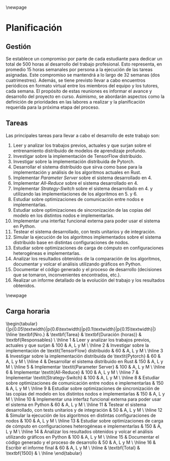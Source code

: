\newpage
# Planificación
## Gestión
Se establece un compromiso por parte de cada estudiante para dedicar un total de 500 horas al desarrollo del trabajo profesional. Esto representa, en promedio 15 horas semanales por persona a la ejecución de las tareas asignadas. Este compromiso se mantendrá a lo largo de 32 semanas (dos cuatrimestres). Además, se tiene previsto llevar a cabo encuentros periódicos en formato virtual entre los miembros del equipo y los tutores, cada semana. El propósito de estas reuniones es informar el avance y desarrollo del proyecto en curso. Asimismo, se abordarán aspectos como la definición de prioridades en las labores a realizar y la planificación requerida para la próxima etapa del proceso.

## Tareas
Las principales tareas para llevar a cabo el desarrollo de este trabajo son:

1. Leer y analizar los trabajos previos, actuales y que surjan sobre el entrenamiento distribuido de modelos de aprendizaje profundo.
2. Investigar sobre la implementación de TensorFlow distribuido.
3. Investigar sobre la implementación distribuida de Pytorch.
4. Desarrollar el sistema distribuido que sirva como base para la implementación y análisis de los algoritmos actuales en Rust.
5. Implementar *Parameter Server* sobre el sistema desarrollado en 4.
6. Implementar *All-Reduce* sobre el sistema desarrollado en 4.
7. Implementar *Strategy-Switch* sobre el sistema desarrollado en 4. y utilizando las implementaciones de los algoritmos en 5. y 6.
8. Estudiar sobre optimizaciones de comunicación entre nodos e implementarlas.
9. Estudiar sobre optimizaciones de sincronización de las copias del modelo en los distintos nodos e implementarlas.
10. Implementar una interfaz funcional externa para poder usar el sistema en Python.
11. Testear el sistema desarrollado, con tests unitarios y de integración.
12. Simular la ejecución de los algoritmos implementados sobre el sistema distribuido base en distintas configuraciones de nodos.
13. Estudiar sobre optimizaciones de carga de cómputo en configuraciones heterogéneas e implementarlas.
13. Analizar los resultados obtenidos de la comparación de los algoritmos, documentar y volcar el análisis utilizando gráficos en Python.
14. Documentar el código generado y el proceso de desarrollo (decisiones que se tomaron, inconvenientes encontrados, etc.).
15. Realizar un informe detallado de la evolución del trabajo y los resultados obtenidos.

<!-- ## Carga horaria
| Tarea                                                                 | Duración (hs) | Responsable |
|-----------------------------------------------------------------------|---------------|-------------|
| 1. Revisión bibliográfica sobre entrenamiento distribuido en Deep Learning | 90       | A, L y M    |
| 2. Estudio de implementaciones existentes (TensorFlow, PyTorch, Horovod, etc.) | 90      | A, L y M    |
| 3. Desarrollo del sistema distribuido en Rust                         | 510           | A, L y M    |
| 4. Implementación y comparación de algoritmos de entrenamiento distribuido | 300      | A, L y M    |
| 5. Creación de la interfaz externa en Python                          | 120            | A, L y M    |
| 6. Simulación sobre distintas configuraciones del sistema distribuido | 120            | A, L y M    |
| 7. Análisis de datos comparativos usando Python                       | 150            | A, L y M    |
| 8. Informe detallado de evolución y resultados                        | 120            | A, L y M    |
| **Total**                                                             | **1500**       | A, L y M    | -->

\newpage
## Carga horaria
<!-- | Tarea | Duración (horas) | Responsable(s) |
| ---- | -: | - |
| 1. Leer y analizar los trabajos previos, actuales y que surjan | 100 | A, L y M |
| 2. Investigar sobre la implementación de TensorFlow distribuido | 60 | A, L y M |
| 3. Investigar sobre la implementación distribuida de Pytorch | 60 | A, L y M |
| 4. Desarrollar el sistema distribuido en Rust | 150 | A, L y M |
| 5. Implementar *Parameter Server* | 100 | A, L y M |
| 6. Implementar *All-Reduce* | 100 | A, L y M |
| 7. Implementar *Strategy-Switch* | 100 | A, L y M |
| 8. Estudiar sobre optimizaciones de comunicación entre nodos e implementarlas | 150 | A, L y M |
| 9. Estudiar sobre optimizaciones de sincronización de las copias del modelo en los distintos nodos e implementarlas | 150 | A, L y M |
| 10. Implementar una interfaz funcional externa para poder usar el sistema en Python | 60 | A, L y M |
| 11. Testear el sistema desarrollado, con tests unitarios y de integración | 50 | A, L y M |
| 12. Simular la ejecución de los algoritmos en distintas configuraciones de nodos | 100 | A, L y M |
| 13. Estudiar sobre optimizaciones de carga de cómputo en configuraciones heterogéneas e implementarlas | 150 | A, L y M |
| 14. Analizar los resultados obtenidos y volcar el análisis utilizando gráficos en Python | 100 | A, L y M |
| 15. Documentar el código generado y el proceso de desarrollo  | 50 | A, L y M |
| 16. Escribir el informe final | 60 | A, L y M |
| **Total** | **1500** | | -->

\begin{tabular}{|p{0.05\textwidth}|p{0.6\textwidth}|p{0.1\textwidth}|p{0.15\textwidth}|}
\hline
\textbf{Nro.} & \textbf{Tarea} & \textbf{Duración (horas)} & \textbf{Responsables} \\ \hline
1 & Leer y analizar los trabajos previos, actuales y que surjan & 100 & A, L y M \\ \hline
2 & Investigar sobre la implementación de \textit{TensorFlow} distribuido & 60 & A, L y M \\ \hline
3 & Investigar sobre la implementación distribuida de \textit{Pytorch} & 60 & A, L y M \\ \hline
4 & Desarrollar el sistema distribuido en Rust & 150 & A, L y M \\ \hline
5 & Implementar \textit{Parameter Server} & 100 & A, L y M \\ \hline
6 & Implementar \textit{All-Reduce} & 100 & A, L y M \\ \hline
7 & Implementar \textit{Strategy-Switch} & 100 & A, L y M \\ \hline
8 & Estudiar sobre optimizaciones de comunicación entre nodos e implementarlas & 150 & A, L y M \\ \hline
9 & Estudiar sobre optimizaciones de sincronización de las copias del modelo en los distintos nodos e implementarlas & 150 & A, L y M \\ \hline
10 & Implementar una interfaz funcional externa para poder usar el sistema en Python & 60 & A, L y M \\ \hline
11 & Testear el sistema desarrollado, con tests unitarios y de integración & 50 & A, L y M \\ \hline
12 & Simular la ejecución de los algoritmos en distintas configuraciones de nodos & 100 & A, L y M \\ \hline
13 & Estudiar sobre optimizaciones de carga de cómputo en configuraciones heterogéneas e implementarlas & 150 & A, L y M \\ \hline
14 & Analizar los resultados obtenidos y volcar el análisis utilizando gráficos en Python & 100 & A, L y M \\ \hline
15 & Documentar el código generado y el proceso de desarrollo  & 50 & A, L y M \\ \hline
16 & Escribir el informe final & 60 & A, L y M \\ \hline
 & \textbf{Total} & \textbf{1500} & \\ \hline
\end{tabular}
